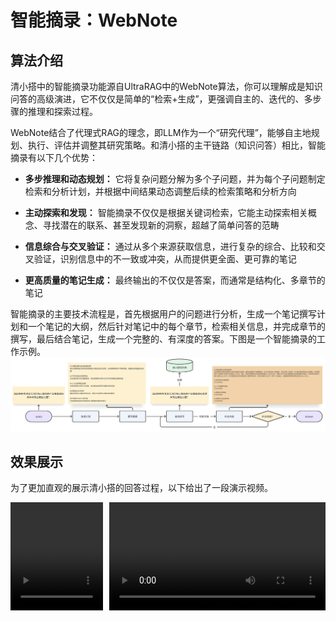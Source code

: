 # 智能摘录：WebNote

## 算法介绍

清小搭中的智能摘录功能源自UltraRAG中的WebNote算法，你可以理解成是知识问答的高级演进，它不仅仅是简单的“检索+生成”，更强调自主的、迭代的、多步骤的推理和探索过程。

WebNote结合了代理式RAG的理念，即LLM作为一个“研究代理”，能够自主地规划、执行、评估并调整其研究策略。和清小搭的主干链路（知识问答）相比，智能摘录有以下几个优势：

- **多步推理和动态规划：** 它将复杂问题分解为多个子问题，并为每个子问题制定检索和分析计划，并根据中间结果动态调整后续的检索策略和分析方向

- **主动探索和发现：** 智能摘录不仅仅是根据关键词检索，它能主动探索相关概念、寻找潜在的联系、甚至发现新的洞察，超越了简单问答的范畴

- **信息综合与交叉验证：** 通过从多个来源获取信息，进行复杂的综合、比较和交叉验证，识别信息中的不一致或冲突，从而提供更全面、更可靠的笔记

- **更高质量的笔记生成：** 最终输出的不仅仅是答案，而通常是结构化、多章节的笔记

智能摘录的主要技术流程是，首先根据用户的问题进行分析，生成一个笔记撰写计划和一个笔记的大纲，然后针对笔记中的每个章节，检索相关信息，并完成章节的撰写，最后结合笔记，生成一个完整的、有深度的答案。下图是一个智能摘录的工作示例。
![WebNote链路](../assets/imgs/webnote.png)


## 效果展示
为了更加直观的展示清小搭的回答过程，以下给出了一段演示视频。
<div style="display: flex; gap: 10px;">
  <video width="29%" controls style="flex: 3;">
    <source src="../assets/videos/webnote_wx.mp4" type="video/mp4">
    您的浏览器不支持 video 标签。
  </video>

  <video width="71%" controls style="flex: 7;">
    <source src="../assets/videos/webnote_web.mp4" type="video/mp4">
    您的浏览器不支持 video 标签。
  </video>
</div>

<!-- 
## 适用场景
智能摘录(webnote)适用于问题较为开放、宽泛、期望得到系统回复的场景。 -->



